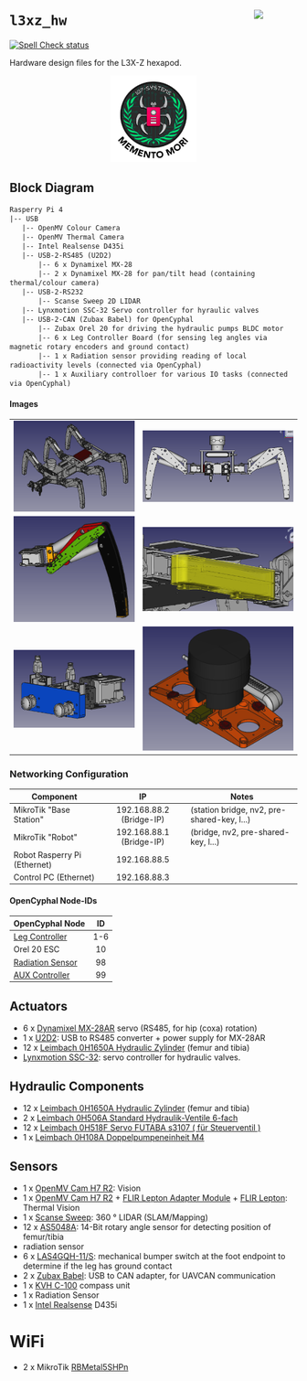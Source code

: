 <a href="https://107-systems.org/"><img align="right" src="https://raw.githubusercontent.com/107-systems/.github/main/logo/107-systems.png" width="15%"></a>
`l3xz_hw`
=========
[![Spell Check status](https://github.com/107-systems/l3xz-hw/actions/workflows/spell-check.yml/badge.svg)](https://github.com/107-systems/l3xz-hw/actions/workflows/spell-check.yml)

Hardware design files for the L3X-Z hexapod.

<p align="center">
  <a href="https://github.com/107-systems/l3xz"><img src="https://raw.githubusercontent.com/107-systems/.github/main/logo/l3xz-logo-memento-mori-github.png" width="30%"></a>
</p>

## Block Diagram
```
Rasperry Pi 4
|-- USB
   |-- OpenMV Colour Camera
   |-- OpenMV Thermal Camera
   |-- Intel Realsense D435i
   |-- USB-2-RS485 (U2D2)
       |-- 6 x Dynamixel MX-28
       |-- 2 x Dynamixel MX-28 for pan/tilt head (containing thermal/colour camera)
   |-- USB-2-RS232
       |-- Scanse Sweep 2D LIDAR
   |-- Lynxmotion SSC-32 Servo controller for hyraulic valves
   |-- USB-2-CAN (Zubax Babel) for OpenCyphal
       |-- Zubax Orel 20 for driving the hydraulic pumps BLDC motor
       |-- 6 x Leg Controller Board (for sensing leg angles via magnetic rotary encoders and ground contact)
       |-- 1 x Radiation sensor providing reading of local radioactivity levels (connected via OpenCyphal)
       |-- 1 x Auxiliary controlloer for various IO tasks (connected via OpenCyphal)
```

#### Images
<table align="center">
  <tr>
    <td><img src="doc/images/l3xz.png" /></td>
    <td><img src="doc/images/l3xz_front.png" /></td>
  </tr>
  <tr>
    <td><img src="doc/images/leg.png" /></td>
    <td><img src="doc/images/radiation_sensor.png" /></td>
  </tr>
  <tr>
    <td><img src="doc/images/pan_tilt_head.png" /></td>
    <td><img src="doc/images/upper_deck.png" /></td>
  </tr>
</table>

### Networking Configuration
| Component | IP | Notes |
|-|:-:|-|
| MikroTik "Base Station" | 192.168.88.2 (Bridge-IP) | (station bridge, nv2, pre-shared-key, l...) |
| MikroTik "Robot" | 192.168.88.1 (Bridge-IP) | (bridge, nv2, pre-shared-key, l...) |
| Robot Rasperry Pi (Ethernet) | 192.168.88.5 | |
| Control PC (Ethernet) | 192.168.88.3 | |

#### OpenCyphal Node-IDs
| OpenCyphal Node | ID |
|-|:-:|
| [Leg Controller](https://github.com/107-systems/l3xz-fw_leg-controller) | 1-6 |
| Orel 20 ESC | 10 |
| [Radiation Sensor](https://github.com/107-systems/l3xz-fw_radiation_sensor) | 98 |
| [AUX Controller](https://github.com/107-systems/l3xz-fw_aux-controller) | 99 |

## Actuators
  - 6 x [Dynamixel MX-28AR](https://emanual.robotis.com/docs/en/dxl/mx/mx-28-2/) servo (RS485, for hip (coxa) rotation)
  - 1 x [U2D2](https://emanual.robotis.com/docs/en/parts/interface/u2d2/): USB to RS485 converter + power supply for MX-28AR 
  - 12 x [Leimbach 0H1650A Hydraulic Zylinder](http://leimbach-modellbau.de/Produkte/Hydraulik/Zylinder/0H16xxxA/) (femur and tibia)
  - [Lynxmotion SSC-32](http://www.lynxmotion.com/p-1032-ssc-32u-usb-servo-controller.aspx): servo controller for hydraulic valves.

## Hydraulic Components
  - 12 x [Leimbach 0H1650A Hydraulic Zylinder](http://leimbach-modellbau.de/Produkte/Hydraulik/Zylinder/0H16xxxA/) (femur and tibia)
  - 2 x [Leimbach 0H506A Standard Hydraulik-Ventile 6-fach](http://leimbach-modellbau.de/Produkte/Hydraulik/Ventile/0H50x/) 
  - 12 x [Leimbach 0H518F Servo FUTABA s3107 ( für Steuerventil )](http://leimbach-modellbau.de/Produkte/Elektronik/0H518F/) 
  - 1 x [Leimbach 0H108A Doppelpumpeneinheit M4](http://leimbach-modellbau.de/Produkte/Hydraulik/Pumpen/0H108(A)/) 

## Sensors
  - 1 x [OpenMV Cam H7 R2](https://openmv.io/collections/cams/products/openmv-cam-h7-r2): Vision
  - 1 x [OpenMV Cam H7 R2](https://openmv.io/collections/cams/products/openmv-cam-h7-r2) + [FLIR Lepton Adapter Module](https://openmv.io/collections/cams/products/flir-lepton-adapter-module) + [FLIR Lepton](https://store.groupgets.com/products/flir-lepton-3-5): Thermal Vision
  - 1 x [Scanse Sweep](https://github.com/scanse/sweep-sdk): 360 ° LIDAR (SLAM/Mapping)
  - 12 x [AS5048A](https://ams.com/en/as5048a): 14-Bit rotary angle sensor for detecting position of femur/tibia
  - radiation sensor
  - 6 x [LAS4GQH-11/S](https://www.conrad.de/de/p/tru-components-las4gqh-11-s-drucktaster-220-v-dc-0-50-a-1-x-aus-ein-tastend-1-st-1661900.html): mechanical bumper switch at the foot endpoint to determine if the leg has ground contact
  - 2 x [Zubax Babel](https://zubax.com/products/babel): USB to CAN adapter, for UAVCAN communication
  - 1 x [KVH C-100](https://www.kvh.com/admin/products/compasses/compass-systems/c100-compass-engine) compass unit
  - 1 x Radiation Sensor
  - 1 x [Intel Realsense](https://www.intelrealsense.com/depth-camera-d435i) D435i

# WiFi
  - 2 x MikroTik [RBMetal5SHPn](https://mikrotik.com/product/RBMetal5SHPn)
